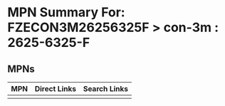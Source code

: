 



# MPN Summary For: FZECON3M26256325F > con-3m : 2625-6325-F

## MPNs
  

|MPN|Direct Links|Search Links|
| :--- | :--- | :--- |
||||

